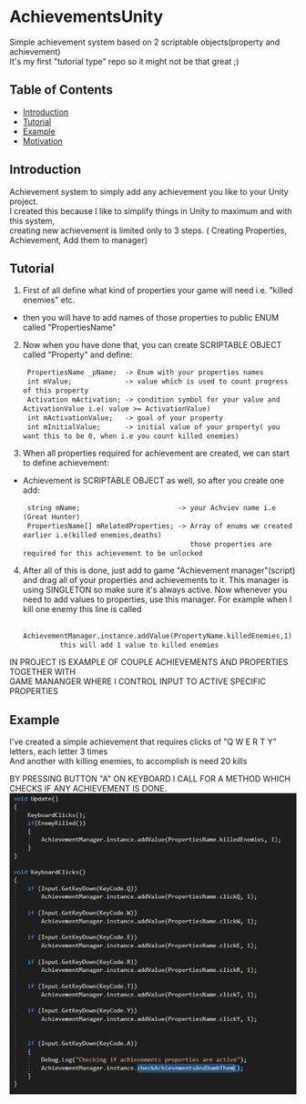 # AchievementsUnity
Simple achievement system based on 2 scriptable objects(property and achievement) <br />
It's my first "tutorial type" repo so it might not be that great ;) 

## Table of Contents

- [Introduction](#Introduction)
- [Tutorial](#tutorial)
- [Example](#Example)
- [Motivation](#morivation) 

## Introduction
Achievement system to simply add any achievement you like to your Unity project. <br />
I created this because I like to simplify things in Unity to maximum and with this system,<br />
creating new achievement is limited only to 3 steps. ( Creating Properties, Achievement, Add them to manager)

## Tutorial
1. First of all define what kind of properties your game will need i.e. "killed enemies" etc.<br />
  - then you will have to add names of those properties to public ENUM called "PropertiesName"
2. Now when you have done that, you can create SCRIPTABLE OBJECT called "Property" and define:

        PropertiesName _pName;  -> Enum with your properties names
        int mValue;             -> value which is used to count progress of this property
        Activation mActivation; -> condition symbol for your value and ActivationValue i.e( value >= ActivationValue)
        int mActivationValue;   -> goal of your property 
        int mInitialValue;      -> initial value of your property( you want this to be 0, when i.e you count killed enemies)
      
3. When all properties required for achievement are created, we can start to define achievement:
  - Achievement is SCRIPTABLE OBJECT as well, so after you create one add:
  
         string mName;                        -> your Achviev name i.e (Great Hunter)
         PropertiesName[] mRelatedProperties; -> Array of enums we created earlier i.e(killed enemies,deaths)
                                                 those properties are required for this achievement to be unlocked
                                                 
                                                 
4. After all of this is done, just add to game "Achievement manager"(script) and drag all of your properties and achievements to it.
This manager is using SINGLETON so make sure it's always active. Now whenever you need to add values to properties, use this manager.
For example when I kill one enemy this line is called
          
                AchievementManager.instance.addValue(PropertyName.killedEnemies,1) 
                this will add 1 value to killed enemies
  
IN PROJECT IS EXAMPLE OF COUPLE ACHIEVEMENTS AND PROPERTIES TOGETHER WITH <br />
GAME MANANGER WHERE I CONTROL INPUT TO ACTIVE SPECIFIC PROPERTIES 

## Example
I've created a simple achievement that requires clicks of  "Q W E R T Y" letters, each letter 3 times <br />
And another with killing enemies, to accomplish is need 20 kills <br />

BY PRESSING BUTTON "A" ON KEYBOARD I CALL FOR A METHOD WHICH CHECKS IF ANY ACHIEVEMENT IS DONE. <br />
![example](Example.png)



